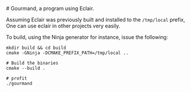 # Gourmand, a program using Eclair.

Assuming Eclair was previously built and installed to the `/tmp/local` prefix,
One can use eclair in other projects very easily.

To build, using the Ninja generator for instance, issue the following:

```
mkdir build && cd build
cmake -GNinja -DCMAKE_PREFIX_PATH=/tmp/local ..

# Build the binaries
cmake --build .

# profit
./gourmand
```

